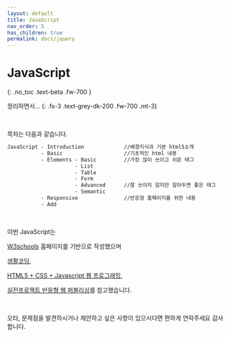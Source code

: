 ```yaml
---
layout: default
title: JavaScript
nav_order: 5
has_children: true
permalink: docs/jquery
---
```


# JavaScript
{: .no_toc .text-beta .fw-700 }

정리하면서...
{: .fs-3 .text-grey-dk-200 .fw-700 .mt-3}



<br>

목차는 다음과 같습니다.

```html
JavaScript - Introduction             //배경지식과 기본 html5소개
           - Basic                    //기초적인 html 내용
           - Elements - Basic         //가장 많이 쓰이고 쉬운 태그
                      - List          
                      - Table         
                      - Form
                      - Advanced      //잘 쓰이지 않지만 알아두면 좋은 태그
                      - Semantic      
           - Responsive               //반응형 홈페이지를 위한 내용
           - Add
```

<br>

이번 JavaScript는

[W3schools](https://www.w3schools.com/) 홈페이지를 기반으로 작성했으며

[생활코딩](https://opentutorials.org/course/3),

[HTML5 + CSS + Javascript 웹 프로그래밍](http://www.webprogramming.co.kr/),

[실전프로젝트 반응형 웹 퍼블리싱](https://book.naver.com/bookdb/book_detail.nhn?bid=7059258)를 참고했습니다.

<br>

오타, 문제점을 발견하시거나 제안하고 싶은 사항이 있으시다면 편하게 연락주세요 감사합니다.
